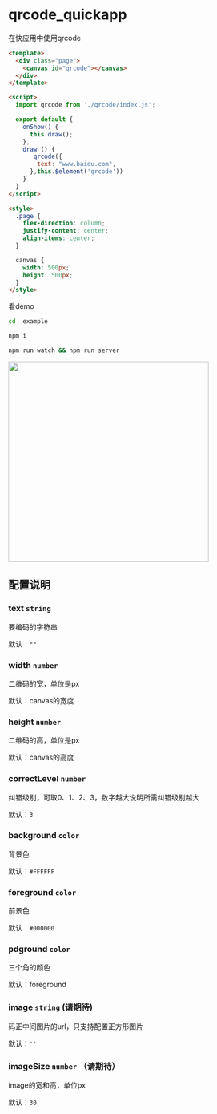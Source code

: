 # qrcode_quickapp

在快应用中使用qrcode

```html
<template>
  <div class="page">
    <canvas id="qrcode"></canvas>
  </div>
</template>

<script>
  import qrcode from './qrcode/index.js';

  export default {
    onShow() {
      this.draw();
    },
    draw () {
       qrcode({
        text: "www.baidu.com",
      },this.$element('qrcode'))
    }
  }
</script>

<style>
  .page {
    flex-direction: column;
    justify-content: center;
    align-items: center;
  }

  canvas {
    width: 500px;
    height: 500px;
  }
</style>

```


看demo

```bash
cd  example

npm i

npm run watch && npm run server
```

<image src="./demo.png" style="width:400px" />


## 配置说明


### text `string`

要编码的字符串

默认：`""`

### width `number`

二维码的宽，单位是px

默认：canvas的宽度

### height `number`

二维码的高，单位是px

默认：canvas的高度

### correctLevel `number`

纠错级别，可取0、1、2、3，数字越大说明所需纠错级别越大

默认：`3`

### background `color`

背景色

默认：`#FFFFFF`

### foreground `color`

前景色

默认：`#000000`

### pdground `color`

三个角的颜色

默认：foreground

### image `string`  (请期待)

码正中间图片的url，只支持配置正方形图片

默认：`''`

### imageSize `number`  （请期待）

image的宽和高，单位px

默认：`30`



